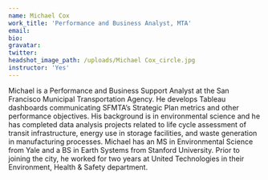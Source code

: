 ```yaml
---
name: Michael Cox
work_title: 'Performance and Business Analyst, MTA'
email:
bio:
gravatar:
twitter:
headshot_image_path: /uploads/Michael Cox_circle.jpg
instructor: 'Yes'
---
```


Michael is a Performance and Business Support Analyst at the San Francisco Municipal Transportation Agency. He develops Tableau dashboards communicating SFMTA’s Strategic Plan metrics and other performance objectives. His background is in environmental science and he has completed data analysis projects related to life cycle assessment of transit infrastructure, energy use in storage facilities, and waste generation in manufacturing processes. Michael has an MS in Environmental Science from Yale and a BS in Earth Systems from Stanford University. Prior to joining the city, he worked for two years at United Technologies in their Environment, Health & Safety department.